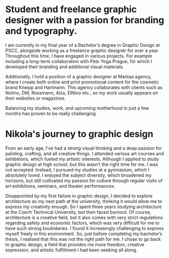 # Student and freelance graphic designer with a passion for branding and typography.

I am currently in my final year of a Bachelor’s degree in Graphic Design at PSCC, alongside working as a freelance graphic designer for over a year. Throughout this time, I have engaged in various projects. For example including a long-term collaboration with Pets Yoga Prague, for which I developed their branding and additional visual materials. 

Additionally, I hold a position of a graphic designer at Mantaa agency, where I create both online and print promotional content for the cosmetic brand Kneipp and Hartmann. This agency collaborates with clients such as Notino, DM, Rossmann, Alza, ElNino etc., so my work usually appears on their websites or magazines.  

Balancing my studies, work, and upcoming motherhood in just a few months has proven to be really challenging.

# Nikola's journey to graphic design

From an early age, I've had a strong visual thinking and a deep passion for painting, crafting, and all creative things. I attended various art courses and exhibitions, which fueled my artistic interests. Although I applied to study graphic design at high school, but this wasn’t the right time for me. I was not accepted. Instead, I pursued my studies at a gymnasium, which I absolutely loved. I enjoyed the subject diversity, which broadened my horizons, but still cultivated my passion for culture through regular visits of art exhibitions, seminars, and theater performances.

Disappointed by my first failure in graphic design, I decided to explore architecture as my next path at the university, thinking it would allow me to express my creativity enough. So I spent three years studying architecture at the Czech Technical University, but then faced burnout. Of course, architecture is a creative field, but it also comes with very strict regulations regarding safety and economic factors, which was very difficult for me to have such strong boulndaries. I found it increasingly challenging to express myself freely in this environment. So, just before completing my bachelor’s thesis, I realised that this was not the right path for me. I chose to go back to graphic design, a field that provides me more freedom, creative expression, and artistic fulfillment I had been seeking all along.

